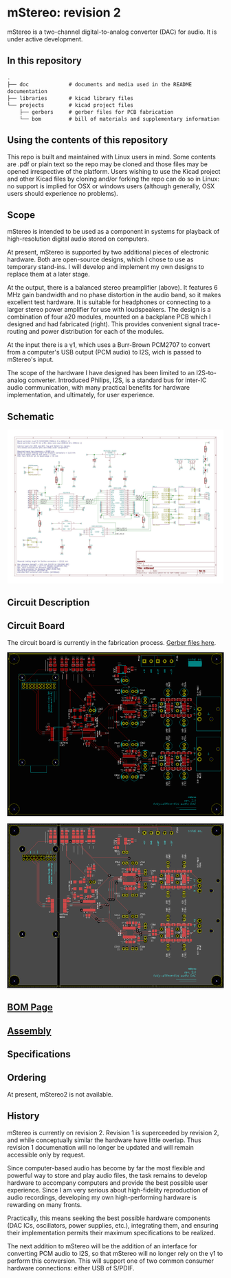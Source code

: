 # mStereo: revision 2

mStereo is a two-channel digital-to-analog converter (DAC) for audio. It is under active development.

## In this repository
    .
    ├── doc             # documents and media used in the README documentation
    ├── libraries       # kicad library files
    └── projects        # kicad project files
        ├── gerbers     # gerber files for PCB fabrication 
        └── bom         # bill of materials and supplementary information
     
    
## Using the contents of this repository

This repo is built and maintained with Linux users in mind.  Some contents are .pdf or plain text so the repo may be cloned and those files may be opened irrespective of the platform.  Users wishing to use the Kicad project and other Kicad files by cloning and/or forking the repo can do so in Linux: no support is implied for OSX or windows users (although generally, OSX users should experience no problems).  
    
## Scope

mStereo is intended to be used as a component in systems for playback of high-resolution digital audio stored on computers.

At present, mStereo is supported by two additional pieces of electronic hardware. Both are open-source designs, which I chose to use as temporary stand-ins. I will develop and implement my own designs to replace them at a later stage.

At the output, there is a balanced stereo preamplifier (above). It features 6 MHz gain bandwidth and no phase distortion in the audio band, so it makes excellent test hardware. It is suitable for headphones or connecting to a larger stereo power amplifier for use with loudspeakers. The design is a combination of four a20 modules, mounted on a backplane PCB which I designed and had fabricated (right). This provides convenient signal trace-routing and power distribution for each of the modules.

At the input there is a γ1, which uses a Burr-Brown PCM2707 to convert from a computer's USB output (PCM audio) to I2S, wich is passed to mStereo's input.

The scope of the hardware I have designed has been limited to an I2S-to-analog converter. Introduced Philips, I2S, is a standard bus for inter-IC audio communication, with many practical benefits for hardware implementation, and ultimately, for user experience.

## Schematic

![schematic](https://github.com/mgosselin/mStereo2/blob/master/doc/mStereo2.jpg)

## Circuit Description

## Circuit Board

The circuit board is currently in the fabrication process.  [Gerber files here](https://github.com/mgosselin/mStereo2/blob/master/projects/gerbers/).

![PCB_top](https://github.com/mgosselin/mStereo2/blob/master/doc/board_top.png)

![PCB_with_plates](https://github.com/mgosselin/mStereo2/blob/master/doc/board_contrast.png)

## [BOM Page](https://github.com/mgosselin/mStereo2/blob/master/projects/bom)

## [Assembly](https://github.com/mgosselin/mStereo2/blob/master/assembly.md)

## Specifications

## Ordering

At present, mStereo2 is not available.

## History

mStereo is currently on revision 2.  Revision 1 is superceeded by revision 2, and while conceptually similar the hardware have little overlap.  Thus revision 1 documenation will no longer be updated and will remain accessible only by request.  

Since computer-based audio has become by far the most flexible and powerful way to store and play audio files, the task remains to develop hardware to accompany computers and provide the best possible user experience. Since I am very serious about high-fidelity reproduction of audio recordings, developing my own high-performing hardware is rewarding on many fronts.

Practically, this means seeking the best possible hardware components (DAC ICs, oscillators, power supplies, etc.), integrating them, and ensuring their implementation permits their maximum specifications to be realized.

The next addition to mStereo will be the addition of an interface for converting PCM audio to I2S, so that mStereo will no longer rely on the γ1 to perform this conversion. This will support one of two common consumer hardware connections: either USB of S/PDIF.
